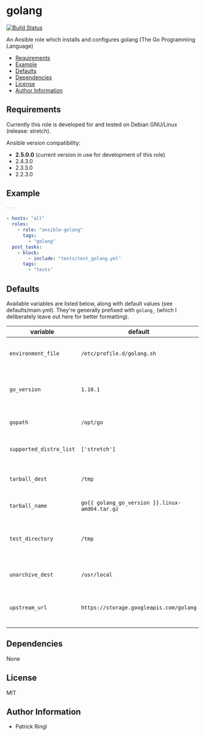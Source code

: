 # golang

[![Build Status](https://travis-ci.org/pari-/ansible-golang.svg?branch=master)](https://travis-ci.org/pari-/ansible-golang)

An Ansible role which installs and configures golang (The Go Programming Language)

<!-- toc -->

- [Requirements](#requirements)
- [Example](#example)
- [Defaults](#defaults)
- [Dependencies](#dependencies)
- [License](#license)
- [Author Information](#author-information)

<!-- tocstop -->

## Requirements

Currently this role is developed for and tested on Debian GNU/Linux (release: stretch).

Ansible version compatibility:

- __2.5.0.0__ (current version in use for development of this role)
- 2.4.3.0
- 2.3.3.0
- 2.2.3.0

## Example

```yaml
---

- hosts: "all"
  roles:
    - role: "ansible-golang"
      tags:
        - "golang"
  post_tasks:
    - block:
        - include: "tests/test_golang.yml"
      tags:
        - "tests"
```

## Defaults

Available variables are listed below, along with default values (see defaults/main.yml). They're generally prefixed with `golang_` (which I deliberately leave out here for better formatting).

variable | default | notes
-------- | ------- | -----
`environment_file` | `/etc/profile.d/golang.sh` | `Absolute path where $GOROOT/$PATH exports are stored`
`go_version` | `1.10.1` | `The version of the Go Programming Language that is going to be installed`
`gopath` | `/opt/go` | `The $GOPATH lists places to look for Go code.`
`supported_distro_list` | `['stretch']` | `A list of distribution releases this role supports`
`tarball_dest` | `/tmp` | `Destination where golang's tarball is stored`
`tarball_name` | `go{{ golang_go_version }}.linux-amd64.tar.gz` | `Naming schema of golang's tarball`
`test_directory` | `/tmp` | `The directory where tests will be temporary stored and run in (auto cleanup)`
`unarchive_dest` | `/usr/local` | `Destination where golang will be installed to`
`upstream_url` | `https://storage.googleapis.com/golang` | `The URL to where golang's tarballs can be retrieved from`

## Dependencies

None

## License

MIT

## Author Information

* Patrick Ringl
